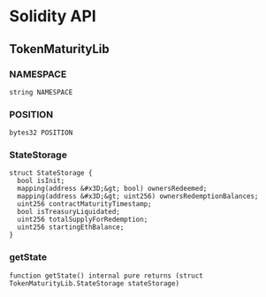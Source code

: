 # Solidity API

## TokenMaturityLib








### NAMESPACE

```solidity
string NAMESPACE
```







### POSITION

```solidity
bytes32 POSITION
```







### StateStorage








```solidity
struct StateStorage {
  bool isInit;
  mapping(address &#x3D;&gt; bool) ownersRedeemed;
  mapping(address &#x3D;&gt; uint256) ownersRedemptionBalances;
  uint256 contractMaturityTimestamp;
  bool isTreasuryLiquidated;
  uint256 totalSupplyForRedemption;
  uint256 startingEthBalance;
}
```

### getState

```solidity
function getState() internal pure returns (struct TokenMaturityLib.StateStorage stateStorage)
```








